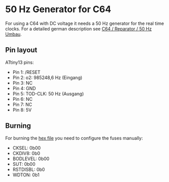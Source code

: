 50 Hz Generator for C64
=======================

For using a C64 with DC voltage it needs a 50 Hz generator for the real time clocks.
For a detailed german description see [C64 / Reparator / 50 Hz Umbau](https://markusheiden.de/c64/reparatur.html?start=2).

## Pin layout

ATtiny13 pins:
* Pin 1: /RESET
* Pin 2: o2: 985248,6 Hz (Eingang)
* Pin 3: NC
* Pin 4: GND
* Pin 5: TOD-CLK: 50 Hz (Ausgang)
* Pin 6: NC
* Pin 7: NC
* Pin 8: 5V

## Burning

For burning the [hex file](50Hz.hex) you need to configure the fuses manually:
* CKSEL: 0b00
* CKDIV8: 0b0
* BODLEVEL: 0b00
* SUT: 0b00
* RSTDISBL: 0b0
* WDTON: 0b1

